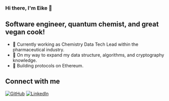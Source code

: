 ### Hi there, I'm Eike 👋

## Software engineer, quantum chemist, and great vegan cook!
- 🔭 Currently working as Chemistry Data Tech Lead within the pharmaceutical industry.
- 🌱 On my way to expand my data structure, algorithms, and cryptography knowledge.
- 👯 Building protocols on Ethereum.
<!--
- ⚡ <a href="https://ecresearch.netlify.app/">check out my research</a>
-->

## Connect with me
[![GitHub](https://img.shields.io/badge/GitHub-100000?style=for-the-badge&logo=github&logoColor=white)](https://github.com/f3rmion)
[![LinkedIn](https://img.shields.io/badge/LinkedIn-0077B5?style=for-the-badge&logo=linkedin&logoColor=white)](https://linkedin.com/in/eike-caldeweyher/)

<!--
**f3rmion/f3rmion** is a ✨ _special_ ✨ repository because its `README.md` (this file) appears on your GitHub profile.

Here are some ideas to get you started:

- 🔭 I’m currently working on ...
- 🌱 I’m currently learning ...
- 👯 I’m looking to collaborate on ...
- 🤔 I’m looking for help with ...
- 💬 Ask me about ...
- 📫 How to reach me: ...
- 😄 Pronouns: ...
- ⚡ Fun fact: ...
-->
 
